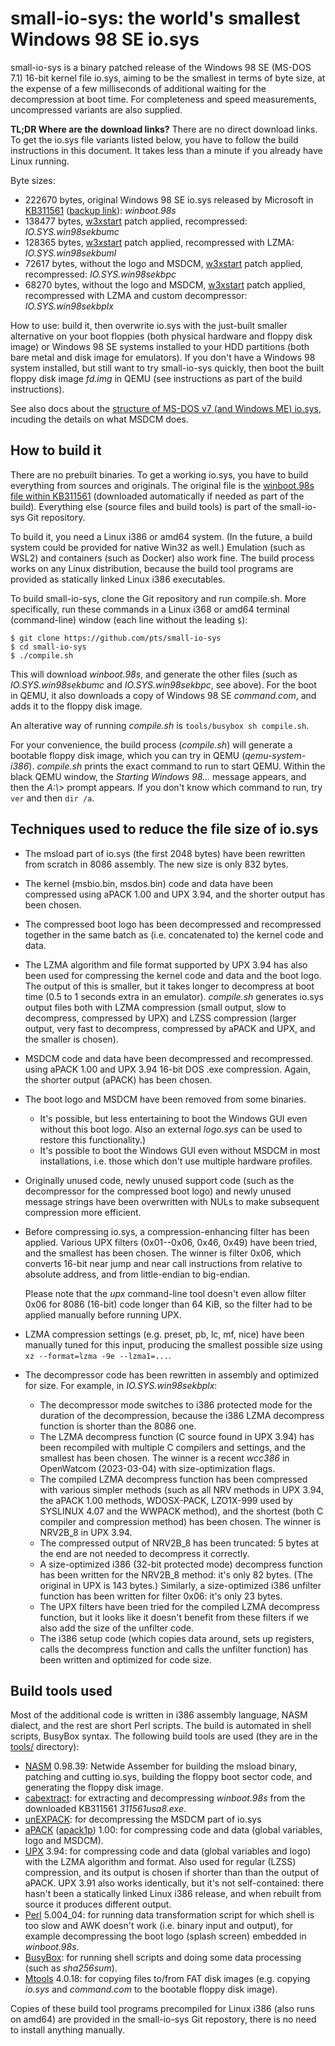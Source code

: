 # small-io-sys: the world's smallest Windows 98 SE io.sys

small-io-sys is a binary patched release of the Windows 98 SE (MS-DOS 7.1)
16-bit kernel file io.sys, aiming to be the smallest in terms of byte size,
at the expense of a few milliseconds of additional waiting for the
decompression at boot time. For completeness and speed measurements,
uncompressed variants are also supplied.

**TL;DR Where are the download links?** There are no direct download links.
To get the io.sys file variants listed below, you have to follow the build
instructions in this document. It takes less than a minute if you already
have Linux running.

Byte sizes:

* 222670 bytes, original Windows 98 SE io.sys released by Microsoft in [KB311561](https://web.archive.org/web/20070510143604/http://support.microsoft.com/kb/311561) ([backup link](https://www.betaarchive.com/wiki/index.php?title=Microsoft_KB_Archive/311561)): *winboot.98s*
* 138477 bytes, [w3xstart](https://web.archive.org/web/20240918013509/https://msfn.org/board/topic/97945-windows-311-and-ms-dos-71/#findComment-964141) patch applied, recompressed: *IO.SYS.win98sekbumc*
* 128365 bytes, [w3xstart](https://web.archive.org/web/20240918013509/https://msfn.org/board/topic/97945-windows-311-and-ms-dos-71/#findComment-964141) patch applied, recompressed with LZMA: *IO.SYS.win98sekbuml*
* 72617 bytes, without the logo and MSDCM, [w3xstart](https://web.archive.org/web/20240918013509/https://msfn.org/board/topic/97945-windows-311-and-ms-dos-71/#findComment-964141) patch applied, recompressed: *IO.SYS.win98sekbpc*
* 68270 bytes, without the logo and MSDCM, [w3xstart](https://web.archive.org/web/20240918013509/https://msfn.org/board/topic/97945-windows-311-and-ms-dos-71/#findComment-964141) patch applied, recompressed with LZMA and custom decompressor: *IO.SYS.win98sekbplx*

How to use: build it, then overwrite io.sys with the just-built smaller
alternative on your boot floppies (both physical hardware and floppy disk
image) or Windows 98 SE systems installed to your HDD partitions (both bare
metal and disk image for emulators). If you don't have a Windows 98 system
installed, but still want to try small-io-sys quickly, then boot the built
floppy disk image *fd.img* in QEMU (see instructions as part of the build
instructions).

See also docs about the [structure of MS-DOS v7 (and Windows ME)
io.sys](https://retrocomputing.stackexchange.com/a/15598), incuding the
details on what MSDCM does.

## How to build it

There are no prebuilt binaries. To get a working io.sys, you have to build
everything from sources and originals. The original file is the [winboot.98s
file within
KB311561](https://web.archive.org/web/20020204073516/http://download.microsoft.com/download/win98/patch/22527/w98/en-us/311561usa8.exe)
(downloaded automatically if needed as part of the build). Everything else
(source files and build tools) is part of the small-io-sys Git repository.

To build it, you need a Linux i386 or amd64 system. (In the future, a build
system could be provided for native Win32 as well.) Emulation (such as WSL2)
and containers (such as Docker) also work fine. The build process works on
any Linux distribution, because the build tool programs are provided as
statically linked Linux i386 executables.

To build small-io-sys, clone the Git repository and run compile.sh. More
specifically, run these commands in a Linux i368 or amd64 terminal
(command-line) window (each line without the leading `$`):

```
$ git clone https://github.com/pts/small-io-sys
$ cd small-io-sys
$ ./compile.sh
```

This will download *winboot.98s*, and generate the other files (such as
*IO.SYS.win98sekbumc* and *IO.SYS.win98sekbpc*, see above). For the boot
in QEMU, it also downloads a copy of Windows 98 SE *command.com*, and adds
it to the floppy disk image.

An alterative way of running *compile.sh* is `tools/busybox sh compile.sh`.

For your convenience, the build process (*compile.sh*) will generate a
bootable floppy disk image, which you can try in QEMU (*qemu-system-i386*).
*compile.sh* prints the exact command to run to start QEMU. Within the black
QEMU window, the *Starting Windows 98...* message appears, and then the
*A:\\>* prompt appears. If you don't know which command to run, try `ver`
and then `dir /a`.

## Techniques used to reduce the file size of io.sys

* The msload part of io.sys (the first 2048 bytes) have been rewritten from
  scratch in 8086 assembly. The new size is only 832 bytes.
* The kernel (msbio.bin, msdos.bin) code and data have been compressed
  using aPACK 1.00 and UPX 3.94, and the shorter output has been chosen.
* The compressed boot logo has been decompressed and recompressed together
  in the same batch as (i.e. concatenated to) the kernel code and data.
* The LZMA algorithm and file format supported by UPX 3.94
  has also been used for compressing the kernel code and data and the boot
  logo. The output of this is smaller, but it takes longer to decompress at
  boot time (0.5 to 1 seconds extra in an emulator). *compile.sh* generates
  io.sys output files both with LZMA compression (small output, slow to
  decompress, compressed by UPX) and LZSS compression (larger output, very
  fast to decompress, compressed by aPACK and UPX, and the smaller is
  chosen).
* MSDCM code and data have been decompressed and recompressed. using aPACK
  1.00 and UPX 3.94 16-bit DOS .exe compression. Again, the shorter
  output (aPACK) has been chosen.
* The boot logo and MSDCM have been removed from some binaries.
  * It's possible, but less entertaining to boot the Windows GUI even
    without this boot logo. Also an external *logo.sys* can be used to
    restore this functionality.)
  * It's possible to boot the Windows GUI even without MSDCM in most
    installations, i.e. those which don't use multiple hardware profiles.
* Originally unused code, newly unused support code (such as the
  decompressor for the compressed boot logo) and newly unused message
  strings have been overwritten with NULs to make subsequent compression
  more efficient.
* Before compressing io.sys, a compression-enhancing filter has been applied.
  Various UPX filters (0x01--0x06, 0x46, 0x49) have been tried, and the
  smallest has been chosen. The winner is filter 0x06, which converts 16-bit
  near jump and near call instructions from relative to absolute address,
  and from little-endian to big-endian.

  Please note that the *upx* command-line tool doesn't even allow filter
  0x06 for 8086 (16-bit) code longer than 64 KiB, so the filter had to be
  applied manually before running UPX.
* LZMA compression settings (e.g. preset, pb, lc, mf, nice) have been
  manually tuned for this input, producing the smallest possible size using
  `xz --format=lzma -9e --lzma1=...`.
* The decompressor code has been rewritten in assembly and optimized for
  size. For example, in *IO.SYS.win98sekbplx*:
  * The decompressor mode switches to i386 protected mode for the duration
    of the decompression, because the i386 LZMA decompress function is
    shorter than the 8086 one.
  * The LZMA decompress function (C source found in UPX 3.94) has been
    recompiled with multiple C compilers and settings, and the smallest has
    been chosen. The winner is a recent *wcc386* in OpenWatcom (2023-03-04)
    with size-optimization flags.
  * The compiled LZMA decompress function has been compressed with various
    simpler methods (such as all NRV methods in UPX 3.94, the aPACK 1.00
    methods, WDOSX-PACK, LZO1X-999 used by SYSLINUX 4.07 and the WWPACK
    method), and the shortest (both C compiler and compression method) has
    been chosen. The winner is NRV2B\_8 in UPX 3.94.
  * The compressed output of NRV2B\_8 has been truncated: 5 bytes at the
    end are not needed to decompress it correctly.
  * A size-optimized i386 (32-bit protected mode) decompress function has
    been written for the NRV2B\_8 method: it's only 82 bytes. (The original
    in UPX is 143 bytes.) Similarly, a size-optimized i386 unfilter function
    has been written for filter 0x06: it's only 23 bytes.
  * The UPX filters have been tried for the compiled LZMA decompress
    function, but it looks like it doesn't benefit from these filters if
    we also add the size of the unfilter code.
  * The i386 setup code (which copies data around, sets up registers, calls
    the decompress function and calls the unfilter function) has been
    written and optimized for code size.

## Build tools used

Most of the additional code is written in i386 assembly language, NASM
dialect, and the rest are short Perl scripts. The build is automated in
shell scripts, BusyBox syntax. The following build tools are used (they are in
the [tools/](tools/) directory):

* [NASM](https://nasm.us/) 0.98.39: Netwide Assember for building the msload
  binary, patching and cutting io.sys, building the floppy boot sector code,
  and generating the floppy disk image.
* [cabextract](https://www.cabextract.org.uk/): for extracting and
  decompressing *winboot.98s* from the downloaded KB311561 *311561usa8.exe*.
* [unEXPACK](https://github.com/w4kfu/unEXEPACK): for decompressing the
  MSDCM part of io.sys
* [aPACK](https://web.archive.org/web/20240424165219/https://ibsensoftware.com/products_aPACK.html)
  ([apack1p](https://github.com/pts/apack1p)) 1.00: for compressing
  code and data (global variables, logo and MSDCM).
* [UPX](https://upx.github.io/) 3.94: for compressing code and data (global
  variables and logo) with the LZMA algorithm and format. Also used for
  regular (LZSS) compression, and its output is chosen if shorter than than
  the output of aPACK. UPX 3.91 also works identically, but it's not
  self-contained: there hasn't been a statically linked Linux i386 release,
  and when rebuilt from source it produces different output.
* [Perl](https://www.perl.org/) 5.004\_04: for running data transformation
  script for which shell is too slow and AWK doesn't work (i.e. binary input
  and output), for example decompressing the boot logo (splash screen)
  embedded in *winboot.98s*.
* [BusyBox](https://www.busybox.net/): for running shell scripts and doing
  some data processing (such as *sha256sum*).
* [Mtools](https://www.gnu.org/software/mtools/) 4.0.18: for copying files
  to/from FAT disk images (e.g. copying *io.sys* and *command.com* to the
  bootable floppy disk image).

Copies of these build tool programs precompiled for Linux i386 (also runs on
amd64) are provided in the small-io-sys Git repostory, there is no need to
install anything manually.

